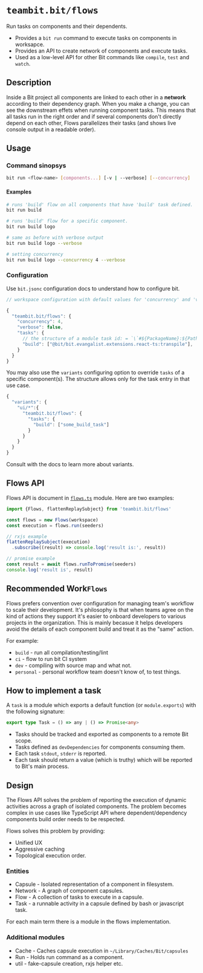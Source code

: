 # `teambit.bit/flows`

Run tasks on components and their dependents.

- Provides a `bit run` command to execute tasks on components in worksapce.
- Provides an API to create network of components and execute tasks.
- Used as a low-level API for other Bit commands like `compile`, `test` and `watch`.

## Description

Inside a Bit project all components are linked to each other in a **network** according to their dependency graph. When you make a change, you can see the downstream effets when running component tasks. This means that all tasks run in the right order and if several components don't directly depend on each other, Flows parallelizes their tasks (and shows live console output in a readable order).

## Usage

### Command sinopsys

```sh
bit run <flow-name> [components...] [-v | --verbose] [--concurrency]
```

#### Examples

```bash
# runs 'build' flow on all components that have 'build' task defined.
bit run build

# runs 'build' flow for a specific component.
bit run build logo

# same as before with verbose output
bit run build logo --verbose

# setting concurrency
bit run build logo --concurrency 4 --verbose
```

### Configuration

Use `bit.jsonc` configuration docs to understand how to configure bit.

```js
// workspace configuration with default values for 'concurrency' and 'verbose'

{
  "teambit.bit/flows": {
    "concurrency": 4,
    "verbose": false,
    "tasks": {
      // the structure of a module task id: = `\`#${PackageName}:${PathToModule}\``
      "build": ["@bit/bit.evangalist.extensions.react-ts:transpile"],
    }
  }
}

```

You may also use the `variants` configuring option to override `tasks` of a specific component(s).
The structure allows only for the task entry in that use case.

```javascript
{
  "variants": {
    "ui/*":{
      "teambit.bit/flows": {
        "tasks": {
          "build": ["some_build_task"]
        }
      }
    }
  }
}
```

Consult with the docs to learn more about variants.

## Flows  API

Flows API is document in [`flows.ts`](https://github.com/teambit/bit/blob/harmony/main/src/extensions/flows/flows.ts) module. Here are two examples:

```javascript
import {Flows, flattenReplaySubject} from 'teambit.bit/flows'

const flows = new Flows(workspace)
const execution = flows.run(seeders)

// rxjs example
flattenReplaySubject(execution)
  .subscribe((result) => console.log('result is:', result))

// promise example
const result = await flows.runToPromise(seeders)
console.log('result is', result)
```

## Recommended Work`Flows`

Flows prefers convention over configuration for managing team's workflow to scale their development. It's philosophy is that when teams agree on the kind of actions they support it's easier to onboard developers to various projects in the organization. This is mainly becasue it helps developers avoid the details of each component build and treat it as the "same" action.

For example:

 - `build` - run all compilation/testing/lint
 - `ci` - flow to run bit CI system
 - `dev` - compiling with source map and what not.
 - `personal` - personal workflow team doesn't know of, to test things.

## How to implement a task

A `task` is a module which exports a default function (or `module.exports`) with the following signature:

```typescript
export type Task = () => any | () => Promise<any>
```

- Tasks should be tracked and exported as components to a remote Bit scope.
- Tasks defined as `devDependencies` for components consuming them.
- Each task `stdout`, `stderr` is reported.
- Each task should return a value (which is truthy) which will be reported to Bit's main process.

## Design

The Flows API solves the problem of reporting the execution of dynamic activities across a graph of isolated components. The problem becomes complex in use cases like TypeScript API where dependent/dependency components build order needs to be respected.

Flows solves this problem by providing:

- Unified UX
- Aggressive caching
- Topological execution order.

### Entities

- Capsule - Isolated representation of a component in filesystem.
- Network - A graph of component capsules.
- Flow - A collection of tasks to execute in a capsule.
- Task - a runnable activity in a capsule defined by bash or javascript task.

For each main term there is a module in the flows implementation.

### Additional modules

- Cache - Caches capsule execution in `~/Library/Caches/Bit/capsules`
- Run  - Holds run command as a component.
- util - fake-capsule creation, rxjs helper etc.

